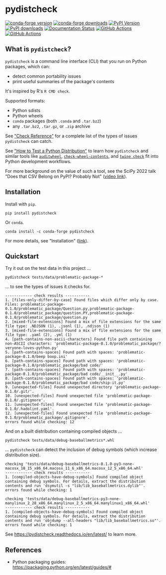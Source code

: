 # pydistcheck

[![conda-forge version](https://img.shields.io/conda/vn/conda-forge/pydistcheck.svg)](https://anaconda.org/conda-forge/pydistcheck)
[![conda-forge downloads](https://img.shields.io/conda/dn/conda-forge/pydistcheck.svg)](https://anaconda.org/conda-forge/pydistcheck)
[![PyPI Version](https://img.shields.io/pypi/v/pydistcheck.svg?logo=pypi&logoColor=white)](https://pypi.org/project/pydistcheck)
[![PyPI downloads](https://static.pepy.tech/badge/pydistcheck)](https://pypi.org/project/pydistcheck)
[![Documentation Status](https://readthedocs.org/projects/pydistcheck/badge/?version=latest)](https://pydistcheck.readthedocs.io/)
[![GitHub Actions](https://github.com/jameslamb/pydistcheck/workflows/unit-tests/badge.svg?branch=main)](https://github.com/jameslamb/pydistcheck/actions/workflows/unit-tests.yml)
[![GitHub Actions](https://github.com/jameslamb/pydistcheck/workflows/smoke-tests/badge.svg?branch=main)](https://github.com/jameslamb/pydistcheck/actions/workflows/smoke-tests.yml)

## What is `pydistcheck`?

`pydistcheck` is a command line interface (CLI) that you run on Python packages, which can:

* detect common portability issues
* print useful summaries of the package's contents

It's inspired by R's `R CMD check`.

Supported formats:

* Python sdists
* Python wheels
* `conda` packages (both `.conda` and `.tar.bz2`)
* any `.tar.bz2`, `.tar.gz`, or `.zip` archive

See ["Check Reference"](https://pydistcheck.readthedocs.io/en/latest/check-reference.html) for a complete list of the types of issues `pydistcheck` can catch.

See ["How to Test a Python Distribution"](https://pydistcheck.readthedocs.io/en/latest/how-to-test-a-python-distribution.html) to learn how `pydistcheck` and similar tools like [`auditwheel`](https://github.com/pypa/auditwheel), [`check-wheel-contents`](https://github.com/jwodder/check-wheel-contents), and [`twine check`](https://twine.readthedocs.io/en/stable/#twine-check) fit into Python development workflows.

For more background on the value of such a tool, see the SciPy 2022 talk "Does that CSV Belong on PyPI? Probably Not" ([video link](https://www.youtube.com/watch?v=1a7g5l_g_U8)).

## Installation

Install with `pip`.

```shell
pip install pydistcheck
```

Or `conda`.

```shell
conda install -c conda-forge pydistcheck
```

For more details, see "Installation" ([link](./docs/installation.rst)).

## Quickstart

Try it out on the test data in this project ...

```shell
pydistcheck tests/data/problematic-package-*
```

... to see the types of issues it checks for.

```text
------------ check results -----------
1. [files-only-differ-by-case] Found files which differ only by case. Files: problematic-package-0.1.0/problematic_package/Question.py,problematic-package-0.1.0/problematic_package/question.PY,problematic-package-0.1.0/problematic_package/question.py
2. [mixed-file-extensions] Found a mix of file extensions for the same file type: .NDJSON (1), .jsonl (1), .ndjson (1)
3. [mixed-file-extensions] Found a mix of file extensions for the same file type: .yaml (2), .yml (1)
4. [path-contains-non-ascii-characters] Found file path containing non-ASCII characters: 'problematic-package-0.1.0/problematic_package/?veryone-loves-python.py'
5. [path-contains-spaces] Found path with spaces: 'problematic-package-0.1.0/beep boop.ini'
6. [path-contains-spaces] Found path with spaces: 'problematic-package-0.1.0/problematic_package/bad code/'
7. [path-contains-spaces] Found path with spaces: 'problematic-package-0.1.0/problematic_package/bad code/__init__.py'
8. [path-contains-spaces] Found path with spaces: 'problematic-package-0.1.0/problematic_package/bad code/ship-it.py'
9. [unexpected-files] Found unexpected directory 'problematic-package-0.1.0/.git/'.
10. [unexpected-files] Found unexpected file 'problematic-package-0.1.0/.gitignore'.
11. [unexpected-files] Found unexpected file 'problematic-package-0.1.0/.hadolint.yaml'.
12. [unexpected-files] Found unexpected file 'problematic-package-0.1.0/problematic_package/.gitignore'.
errors found while checking: 12
```

And on a built distribution containing compiled objects ...

```shell
pydistcheck tests/data/debug-baseballmetrics*.whl
```

... `pydistcheck` can detect the inclusion of debug symbols (which increase distribution size).

```text
checking 'tests/data/debug-baseballmetrics-0.1.0-py3-none-macosx_10_15_x86_64.macosx_11_6_x86_64.macosx_12_5_x86_64.whl'
------------ check results -----------
1. [compiled-objects-have-debug-symbols] Found compiled object containing debug symbols. For details, extract the distribution contents and run 'dsymutil -s "lib/lib_baseballmetrics.dylib"'.
errors found while checking: 1

checking 'tests/data/debug-baseballmetrics-py3-none-manylinux_2_28_x86_64.manylinux_2_5_x86_64.manylinux1_x86_64.whl'
------------ check results -----------
1. [compiled-objects-have-debug-symbols] Found compiled object containing debug symbols. For details, extract the distribution contents and run 'objdump --all-headers "lib/lib_baseballmetrics.so"'.
errors found while checking: 1
```

See https://pydistcheck.readthedocs.io/en/latest/ to learn more.

## References

* Python packaging guides: https://packaging.python.org/en/latest/guides/#
